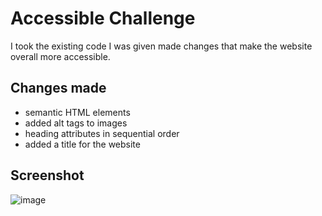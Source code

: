 # Accessible Challenge

I took the existing code I was given made changes that make the website overall more accessible.

## Changes made
* semantic HTML elements
* added alt tags to images
* heading attributes in sequential order
* added a title for the website

## Screenshot

![image](https://user-images.githubusercontent.com/105948652/172963878-42045767-d2c5-4fda-bf14-90465ac561b4.png)
